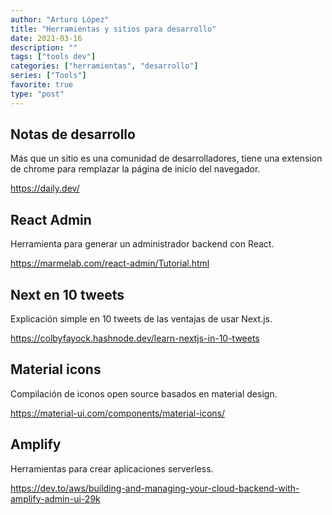 ```yaml
---
author: "Arturo López"
title: "Herramientas y sitios para desarrollo"
date: 2021-03-16
description: ""
tags: ["tools dev"]
categories: ["herramientas", "desarrollo"]
series: ["Tools"]
favorite: true
type: "post"
---
```


## Notas de desarrollo

Más que un sitio es una comunidad de desarrolladores, tiene una extension de chrome para remplazar la página de inicio del navegador.

https://daily.dev/

## React Admin

Herramienta para generar un administrador backend con React.

https://marmelab.com/react-admin/Tutorial.html

## Next en 10 tweets

Explicación simple en 10 tweets de las ventajas de usar Next.js.

https://colbyfayock.hashnode.dev/learn-nextjs-in-10-tweets

## Material icons

Compilación de iconos open source basados en material design.

https://material-ui.com/components/material-icons/

## Amplify

Herramientas para crear aplicaciones serverless.

https://dev.to/aws/building-and-managing-your-cloud-backend-with-amplify-admin-ui-29k
